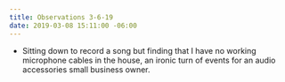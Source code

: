```yaml
---
title: Observations 3-6-19
date: 2019-03-08 15:11:00 -06:00
---
```


- Sitting down to record a song but finding that I have no working microphone cables in the house, an ironic turn of events for an audio accessories small business owner.
